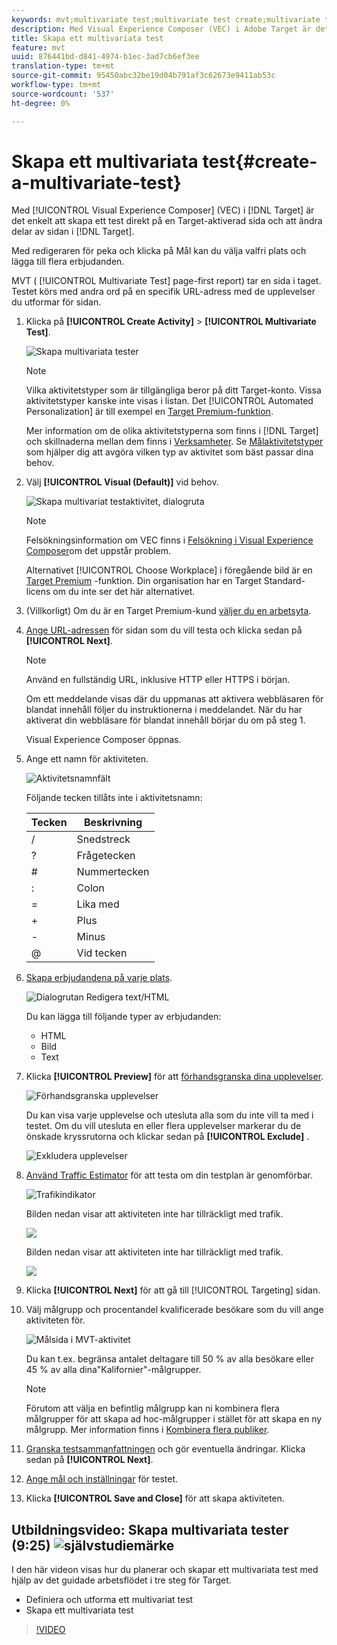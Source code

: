 ```yaml
---
keywords: mvt;multivariate test;multivariate test create;multivariate test creating;mvt create;mvt creating;mvt how;multivariate test how
description: Med Visual Experience Composer (VEC) i Adobe Target är det enkelt att skapa ett MVT-test (Multivariate Test) direkt på en målaktiverad sida och att ändra delar av sidan i Target.
title: Skapa ett multivariata test
feature: mvt
uuid: 876441bd-d841-4974-b1ec-3ad7cb6ef3ee
translation-type: tm+mt
source-git-commit: 95450abc32be19d04b791af3c62673e9411ab53c
workflow-type: tm+mt
source-wordcount: '537'
ht-degree: 0%

---
```



# Skapa ett multivariata test{#create-a-multivariate-test}

Med [!UICONTROL Visual Experience Composer] (VEC) i [!DNL Target] är det enkelt att skapa ett test direkt på en Target-aktiverad sida och att ändra delar av sidan i [!DNL Target].

Med redigeraren för peka och klicka på Mål kan du välja valfri plats och lägga till flera erbjudanden.

MVT ( [!UICONTROL Multivariate Test] page-first report) tar en sida i taget. Testet körs med andra ord på en specifik URL-adress med de upplevelser du utformar för sidan.

1. Klicka på **[!UICONTROL Create Activity]** > **[!UICONTROL Multivariate Test]**.

   ![Skapa multivariata tester](/help/c-activities/c-multivariate-testing/t-create-multivariate-test/assets/create-multivariate.png)

   >[!NOTE]
   >
   >Vilka aktivitetstyper som är tillgängliga beror på ditt Target-konto. Vissa aktivitetstyper kanske inte visas i listan. Det [!UICONTROL Automated Personalization] är till exempel en [Target Premium-funktion](/help/c-intro/intro.md#premium).
   >
   >Mer information om de olika aktivitetstyperna som finns i [!DNL Target] och skillnaderna mellan dem finns i [Verksamheter](/help/c-activities/activities.md#concept_D317A95A1AB54674BA7AB65C7985BA03). Se [Målaktivitetstyper](/help/c-activities/target-activities-guide.md) som hjälper dig att avgöra vilken typ av aktivitet som bäst passar dina behov.

1. Välj **[!UICONTROL Visual (Default)]** vid behov.

   ![Skapa multivariat testaktivitet, dialogruta](/help/c-activities/c-multivariate-testing/t-create-multivariate-test/assets/create-mvt-dialog.png)

   >[!NOTE]
   >
   >Felsökningsinformation om VEC finns i [Felsökning i Visual Experience Composer](/help/c-experiences/c-visual-experience-composer/r-troubleshoot-composer/troubleshoot-composer.md)om det uppstår problem.
   >
   >Alternativet [!UICONTROL Choose Workplace] i föregående bild är en [Target Premium](/help/c-intro/intro.md) -funktion. Din organisation har en Target Standard-licens om du inte ser det här alternativet.

1. (Villkorligt) Om du är en Target Premium-kund [väljer du en arbetsyta](/help/administrating-target/c-user-management/property-channel/property-channel.md).

1. [Ange URL-adressen](/help/c-activities/c-multivariate-testing/t-create-multivariate-test/url.md#concept_C12E4A85FF3B4E518E3110F6CF1AF9C0) för sidan som du vill testa och klicka sedan på **[!UICONTROL Next]**.

   >[!NOTE]
   >
   >Använd en fullständig URL, inklusive HTTP eller HTTPS i början.

   Om ett meddelande visas där du uppmanas att aktivera webbläsaren för blandat innehåll följer du instruktionerna i meddelandet. När du har aktiverat din webbläsare för blandat innehåll börjar du om på steg 1.

   Visual Experience Composer öppnas.

1. Ange ett namn för aktiviteten.

   ![Aktivitetsnamnfält](/help/c-activities/c-multivariate-testing/t-create-multivariate-test/assets/activityname.png)

   Följande tecken tillåts inte i aktivitetsnamn:

   | Tecken | Beskrivning |
   |--- |--- |
   | / | Snedstreck |
   | ? | Frågetecken |
   | # | Nummertecken |
   | : | Colon |
   | = | Lika med |
   | + | Plus |
   | - | Minus |
   | @ | Vid tecken |

1. [Skapa erbjudandena på varje plats](/help/c-activities/c-multivariate-testing/t-create-multivariate-test/add-offers.md#concept_DCE6B45C30F7419B8EC17AFDEE8D8AA6).

   ![Dialogrutan Redigera text/HTML](/help/c-activities/c-multivariate-testing/t-create-multivariate-test/assets/editoffers.png)

   Du kan lägga till följande typer av erbjudanden:

   * HTML
   * Bild
   * Text

1. Klicka **[!UICONTROL Preview]** för att [förhandsgranska dina upplevelser](/help/c-activities/c-multivariate-testing/t-create-multivariate-test/preview-experiences.md).

   ![Förhandsgranska upplevelser](/help/c-activities/c-multivariate-testing/t-create-multivariate-test/assets/preview-mvt.png)

   Du kan visa varje upplevelse och utesluta alla som du inte vill ta med i testet. Om du vill utesluta en eller flera upplevelser markerar du de önskade kryssrutorna och klickar sedan på **[!UICONTROL Exclude]** .

   ![Exkludera upplevelser](/help/c-activities/c-multivariate-testing/t-create-multivariate-test/assets/preview-mvt-exclude.png)

1. [Använd Traffic Estimator](/help/c-activities/c-multivariate-testing/t-create-multivariate-test/traffic-estimator.md#task_71AA6922AFD447EA8C5E610A78ABA714) för att testa om din testplan är genomförbar.

   ![Trafikindikator](/help/c-activities/c-multivariate-testing/t-create-multivariate-test/assets/mvt-traffic-indicator.png)

   Bilden nedan visar att aktiviteten inte har tillräckligt med trafik.

   ![](assets/estimator.png)

   Bilden nedan visar att aktiviteten inte har tillräckligt med trafik.

   ![](assets/estimator2.png)

1. Klicka **[!UICONTROL Next]** för att gå till [!UICONTROL Targeting] sidan.

1. Välj målgrupp och procentandel kvalificerade besökare som du vill ange aktiviteten för.

   ![Målsida i MVT-aktivitet](/help/c-activities/c-multivariate-testing/t-create-multivariate-test/assets/mvt_audperc.png)

   Du kan t.ex. begränsa antalet deltagare till 50 % av alla besökare eller 45 % av alla dina&quot;Kalifornier&quot;-målgrupper.

   >[!NOTE]
   >
   >Förutom att välja en befintlig målgrupp kan ni kombinera flera målgrupper för att skapa ad hoc-målgrupper i stället för att skapa en ny målgrupp. Mer information finns i [Kombinera flera publiker](/help/c-target/combining-multiple-audiences.md#concept_A7386F1EA4394BD2AB72399C225981E5).

1. [Granska testsammanfattningen](/help/c-activities/c-multivariate-testing/t-create-multivariate-test/test-summary.md#reference_971AB225963A4DC18EEB5B0E20F0A4A7) och gör eventuella ändringar. Klicka sedan på **[!UICONTROL Next]**.

1. [Ange mål och inställningar](/help/c-activities/c-multivariate-testing/t-create-multivariate-test/goals-and-settings.md#reference_B25389FD6F3A4989801E740364B089CC) för testet.

1. Klicka **[!UICONTROL Save and Close]** för att skapa aktiviteten.

## Utbildningsvideo: Skapa multivariata tester (9:25) ![självstudiemärke](/help/assets/tutorial.png)

I den här videon visas hur du planerar och skapar ett multivariata test med hjälp av det guidade arbetsflödet i tre steg för Target.

* Definiera och utforma ett multivariat test
* Skapa ett multivariata test

>[!VIDEO](https://video.tv.adobe.com/v/17395)
